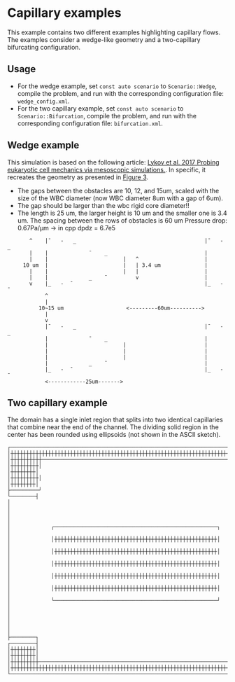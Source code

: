 # Capillary examples

This example contains two different examples highlighting capillary flows. The
examples consider a wedge-like geometry and a two-capillary bifurcating
configuration.

## Usage

- For the wedge example, set `const auto scenario` to `Scenario::Wedge`, compile
  the problem, and run with the corresponding configuration file:
  `wedge_config.xml`.
- For the two capillary example, set `const auto scenario` to
  `Scenario::Bifurcation`, compile the problem, and run with the corresponding
  configuration file: `bifurcation.xml`.

## Wedge example

This simulation is based on the following article: [Lykov et al. 2017 Probing eukaryotic cell mechanics via mesoscopic simulations.](http://doi.org/10.1371/journal.pcbi.1005726).
In specific, it recreates the geometry as presented in [Figure 3](http://doi.org/10.1371/journal.pcbi.1005726.g003).

- The gaps between the obstacles are 10, 12, and 15um, scaled with the size of
  the WBC diameter (now WBC diameter 8um with a gap of 6um).
- The gap should be larger than the wbc rigid core diameter!!
- The length is 25 um, the larger height is 10 um and the smaller one is 3.4 um.
  The spacing between the rows of obstacles is 60 um Pressure drop: 0.67Pa/μm ->
  in cpp dpdz = 6.7e5

```
       ^    |¯   -   _                                         |¯   -   _
       |    |             ¯    _                               |
       |    |                        |   ^                     |
     10 um  |                        |   | 3.4 um              |
       |    |                        |   |                     |
       |    |             _    ¯         v                     |
       v    |_   -  ¯                                          |_   -  ¯
            ^
            |
          10~15 um                    <---------60um---------->
            |
            v
            |¯   -   _                                         |¯   -   _
            |             ¯    _                               |
            |                        |                         |
            |                        |                         |
            |                        |                         |
            |             _    ¯                               |
            |_   -  ¯                                          |_   -  ¯
            <------------25um------->
```

## Two capillary example

The domain has a single inlet region that splits into two identical capillaries
that combine near the end of the channel. The dividing solid region in the
center has been rounded using ellipsoids (not shown in the ASCII sketch).

```
┌───────────────────────────────────────────────────────────────────────────────┐
│┼┼┼┼┼┼┼┼┼┼┼┼┼┼┼┼┼┼┼┼┼┼┼┼┼┼┼┼┼┼┼┼┼┼┼┼┼┼┼┼┼┼┼┼┼┼┼┼┼┼┼┼┼┼┼┼┼┼┼┼┼┼┼┼┼┼┼┼┼┼┼┼┼┼┼┼┼┼┼│
│┼┼┼┼┼┼┼┼┼┼────────────────────────────────────────────────────────────┼┼┼┼┼┼┼┼┼│
│┼┼┼┼┼┼┼┼┼│                                                            │┼┼┼┼┼┼┼┼│
│┼┼┼┼┼┼┼┼┼│                                                            │┼┼┼┼┼┼┼┼│
├─────────┘                                                            └────────┤
│                                                                               │
│                                                                               │
│             ┌────────────────────────────────────────────────────┐            │
│             │┼┼┼┼┼┼┼┼┼┼┼┼┼┼┼┼┼┼┼┼┼┼┼┼┼┼┼┼┼┼┼┼┼┼┼┼┼┼┼┼┼┼┼┼┼┼┼┼┼┼┼┼│            │
│             │┼┼┼┼┼┼┼┼┼┼┼┼┼┼┼┼┼┼┼┼┼┼┼┼┼┼┼┼┼┼┼┼┼┼┼┼┼┼┼┼┼┼┼┼┼┼┼┼┼┼┼┼│            │
│             │┼┼┼┼┼┼┼┼┼┼┼┼┼┼┼┼┼┼┼┼┼┼┼┼┼┼┼┼┼┼┼┼┼┼┼┼┼┼┼┼┼┼┼┼┼┼┼┼┼┼┼┼│            │
│             │┼┼┼┼┼┼┼┼┼┼┼┼┼┼┼┼┼┼┼┼┼┼┼┼┼┼┼┼┼┼┼┼┼┼┼┼┼┼┼┼┼┼┼┼┼┼┼┼┼┼┼┼│            │
│             │┼┼┼┼┼┼┼┼┼┼┼┼┼┼┼┼┼┼┼┼┼┼┼┼┼┼┼┼┼┼┼┼┼┼┼┼┼┼┼┼┼┼┼┼┼┼┼┼┼┼┼┼│            │
│             └────────────────────────────────────────────────────┘            │
│                                                                               │
│                                                                               │
├────────┐                                                             ┌────────┤
│┼┼┼┼┼┼┼┼│                                                             │┼┼┼┼┼┼┼┼│
│┼┼┼┼┼┼┼┼┼─────────────────────────────────────────────────────────────┼┼┼┼┼┼┼┼┼│
│┼┼┼┼┼┼┼┼┼┼┼┼┼┼┼┼┼┼┼┼┼┼┼┼┼┼┼┼┼┼┼┼┼┼┼┼┼┼┼┼┼┼┼┼┼┼┼┼┼┼┼┼┼┼┼┼┼┼┼┼┼┼┼┼┼┼┼┼┼┼┼┼┼┼┼┼┼┼┼│
└───────────────────────────────────────────────────────────────────────────────┘
```
